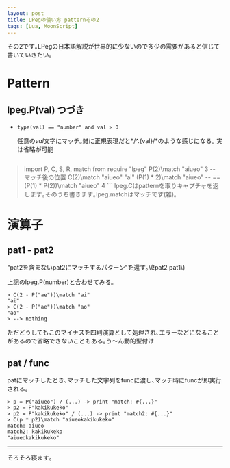 ```yaml
---
layout: post
title: LPegの使い方 patternその2
tags: [Lua, MoonScript]
---
```

その2です｡LPegの日本語解説が世界的に少ないので多少の需要があると信じて書いていきたい｡

# Pattern
## lpeg.P(val) つづき
- `type(val) == "number" and val > 0`

	任意の*val*文字にマッチ｡雑に正規表現だと*/^.{val}/*のような感じになる｡
	実は省略が可能

	```MoonScript
> import P, C, S, R, match from require "lpeg"
> P(2)\match "aiueo"
3 -- マッチ後の位置
> C(2)\match "aiueo"
"ai"
> (P(1) * 2)\match "aiueo" -- == (P(1) * P(2))\match "aiueo"
4
	```
lpeg.Cはpatternを取りキャプチャを返します｡そのうち書きます｡lpeg.matchはマッチです(雑)｡

# 演算子
## pat1 - pat2
"pat2を含まないpat2にマッチするパターン"を還す｡\\(!pat2 pat1\\)

上記のlpeg.P(number)と合わせてみる｡

```MoonScript
> C(2 - P("ae"))\match "ai"
"ai"
> C(2 - P("ae"))\match "ao"
"ao"
> --> nothing
```
ただどうしてもこのマイナスを四則演算として処理され､エラーなどになることがあるので省略できないこともある｡う〜ん動的型付け

## pat / func
patにマッチしたとき､マッチした文字列をfuncに渡し､マッチ時にfuncが即実行される｡

```MoonScript
> p = P("aiueo") / (...) -> print "match: #{...}"
> p2 = P"kakikukeko"
> p2 = P"kakikukeko" / (...) -> print "match2: #{...}"
> C(p * p2)\match "aiueokakikukeko"
match: aiueo
match2: kakikukeko
"aiueokakikukeko"
```

---

そろそろ寝ます｡

